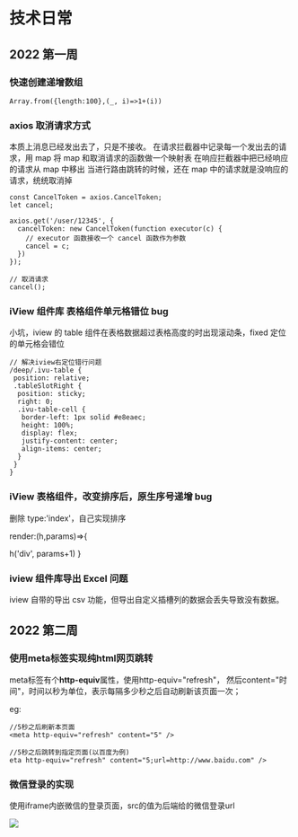 # 技术日常

## 2022 第一周

### 快速创建递增数组

```
Array.from({length:100},(_, i)=>1+(i))
```

### axios 取消请求方式

本质上消息已经发出去了，只是不接收。
在请求拦截器中记录每一个发出去的请求，用 map 将 map 和取消请求的函数做一个映射表
在响应拦截器中把已经响应的请求从 map 中移出
当进行路由跳转的时候，还在 map 中的请求就是没响应的请求，统统取消掉

```
const CancelToken = axios.CancelToken;
let cancel;

axios.get('/user/12345', {
  cancelToken: new CancelToken(function executor(c) {
    // executor 函数接收一个 cancel 函数作为参数
    cancel = c;
  })
});

// 取消请求
cancel();
```

### iView 组件库 表格组件单元格错位 bug

小坑，iview 的 table 组件在表格数据超过表格高度的时出现滚动条，fixed 定位的单元格会错位

```
// 解决iview右定位错行问题
/deep/.ivu-table {
 position: relative;
 .tableSlotRight {
  position: sticky;
  right: 0;
  .ivu-table-cell {
   border-left: 1px solid #e8eaec;
   height: 100%;
   display: flex;
   justify-content: center;
   align-items: center;
  }
 }
}
```

### iView 表格组件，改变排序后，原生序号递增 bug

删除 type:'index'，自己实现排序

render:(h,params)=>{

h('div', params+1)
}

### iview 组件库导出 Excel 问题

iview 自带的导出 csv 功能，但导出自定义插槽列的数据会丢失导致没有数据。

## 2022 第二周

### 使用meta标签实现纯html网页跳转

meta标签有个**http-equiv**属性，使用http-equiv="refresh"， 然后content="时间"，时间以秒为单位，表示每隔多少秒之后自动刷新该页面一次；

eg:

```
//5秒之后刷新本页面 
<meta http-equiv="refresh" content="5" /> 
```

```
//5秒之后跳转到指定页面(以百度为例)
eta http-equiv="refresh" content="5;url=http://www.baidu.com" /> 
```



### 微信登录的实现



使用iframe内嵌微信的登录页面，src的值为后端给的微信登录url

![](D:\Blog\myblog\docs\.vuepress\public\images\2023-01-26_02-29-56.jpg)